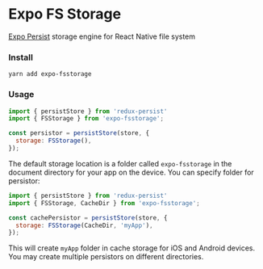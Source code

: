 # Expo FS Storage

[Expo Persist](https://github.com/rt2zz/redux-persist/) storage engine for React Native file system

### Install

```
yarn add expo-fsstorage
```

### Usage

```js
import { persistStore } from 'redux-persist'
import { FSStorage } from 'expo-fsstorage';

const persistor = persistStore(store, {
  storage: FSStorage(),
});
```

The default storage location is a folder called `expo-fsstorage` in the document directory for your app on the device. You can specify folder for persistor:

```js
import { persistStore } from 'redux-persist'
import { FSStorage, CacheDir } from 'expo-fsstorage';

const cachePersistor = persistStore(store, {
  storage: FSStorage(CacheDir, 'myApp'),
});
```

This will create `myApp` folder in cache storage for iOS and Android devices. You may create multiple persistors on different directories.
